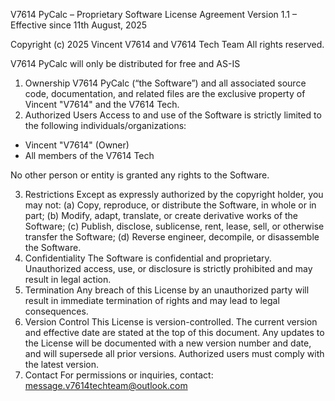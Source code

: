 V7614 PyCalc – Proprietary Software License Agreement
Version 1.1 – Effective since 11th August, 2025

Copyright (c) 2025 Vincent V7614 and V7614 Tech Team
All rights reserved.

V7614 PyCalc will only be distributed for free and AS-IS

1. Ownership
   V7614 PyCalc (“the Software”) and all associated source code, documentation,
   and related files are the exclusive property of Vincent "V7614" and the V7614 Tech.
2. Authorized Users
   Access to and use of the Software is strictly limited to the following individuals/organizations:

* Vincent "V7614" (Owner)
* All members of the V7614 Tech

No other person or entity is granted any rights to the Software.

3. Restrictions
   Except as expressly authorized by the copyright holder, you may not:
   (a) Copy, reproduce, or distribute the Software, in whole or in part;
   (b) Modify, adapt, translate, or create derivative works of the Software;
   (c) Publish, disclose, sublicense, rent, lease, sell, or otherwise transfer the Software;
   (d) Reverse engineer, decompile, or disassemble the Software.
4. Confidentiality
   The Software is confidential and proprietary. Unauthorized access, use, or disclosure
   is strictly prohibited and may result in legal action.
5. Termination
   Any breach of this License by an unauthorized party will result in immediate
   termination of rights and may lead to legal consequences.
6. Version Control
   This License is version-controlled. The current version and effective date are stated
   at the top of this document. Any updates to the License will be documented with a
   new version number and date, and will supersede all prior versions. Authorized users
   must comply with the latest version.
7. Contact
   For permissions or inquiries, contact:
   [message.v7614techteam@outlook.com](mailto:message.v7614techteam@outlook.com)
